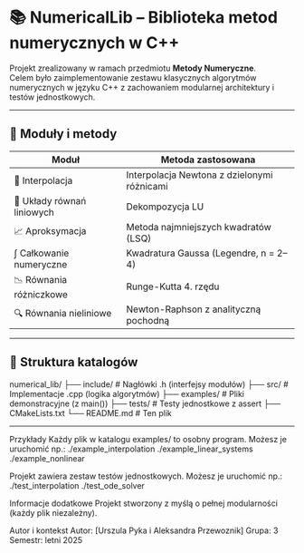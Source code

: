 # 📚 NumericalLib – Biblioteka metod numerycznych w C++

Projekt zrealizowany w ramach przedmiotu **Metody Numeryczne**.  
Celem było zaimplementowanie zestawu klasycznych algorytmów numerycznych w języku C++ z zachowaniem modularnej architektury i testów jednostkowych.

---

## 🧩 Moduły i metody

| Moduł                       | Metoda zastosowana                            |
|----------------------------|-----------------------------------------------|
| 🔢 Interpolacja            | Interpolacja Newtona z dzielonymi różnicami  |
| 🧮 Układy równań liniowych | Dekompozycja LU                               |
| 📈 Aproksymacja            | Metoda najmniejszych kwadratów (LSQ)          |
| ∫ Całkowanie numeryczne    | Kwadratura Gaussa (Legendre, n = 2–4)         |
| 📉 Równania różniczkowe    | Runge-Kutta 4. rzędu                          |
| 🔍 Równania nieliniowe     | Newton-Raphson z analityczną pochodną         |

---

## 📁 Struktura katalogów


numerical_lib/
├── include/ # Nagłówki .h (interfejsy modułów)
├── src/ # Implementacje .cpp (logika algorytmów)
├── examples/ # Pliki demonstracyjne (z main())
├── tests/ # Testy jednostkowe z assert
├── CMakeLists.txt
└── README.md # Ten plik


---

Przykłady
Każdy plik w katalogu examples/ to osobny program. Możesz je uruchomić np.:
./example_interpolation
./example_linear_systems
./example_nonlinear

Projekt zawiera zestaw testów jednostkowych. Możesz je uruchomić np.:
./test_interpolation
./test_ode_solver

Informacje dodatkowe
Projekt stworzony z myślą o pełnej modularności (każdy plik niezależny).



Autor i kontekst
Autor: [Urszula Pyka i Aleksandra Przewoznik]
Grupa: 3
Semestr: letni 2025